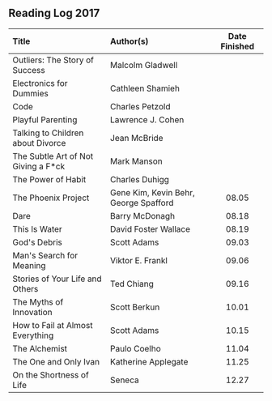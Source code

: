 ## Reading Log 2017

| Title                               | Author(s)                             | Date Finished |
| :---------------------------------- | :------------------------------------ | :-----------: |
| Outliers: The Story of Success	  | Malcolm Gladwell                      |               |
| Electronics for Dummies			  | Cathleen Shamieh	                  |               |
| Code							      | Charles Petzold                       |               |
| Playful Parenting				      | Lawrence J. Cohen                     |               |
| Talking to Children about Divorce	  | Jean McBride                          |               |
| The Subtle Art of Not Giving a F*ck | Mark Manson                           |               |
| The Power of Habit				  | Charles Duhigg                        |               |
| The Phoenix Project				  | Gene Kim, Kevin Behr, George Spafford | 08.05         |
| Dare							      | Barry McDonagh			              | 08.18         |
| This Is Water					      | David Foster Wallace		          | 08.19         |
| God's Debris					      | Scott Adams			                  | 09.03         |
| Man's Search for Meaning		      | Viktor E. Frankl			          | 09.06         |
| Stories of Your Life and Others	  | Ted Chiang				              | 09.16         |
| The Myths of Innovation			  | Scott Berkun				          | 10.01         |
| How to Fail at Almost Everything    | Scott Adams			                  | 10.15         |
| The Alchemist					      | Paulo Coelho		                  | 11.04         |
| The One and Only Ivan			      | Katherine Applegate		              | 11.25         |
| On the Shortness of Life			  | Seneca					              | 12.27         |